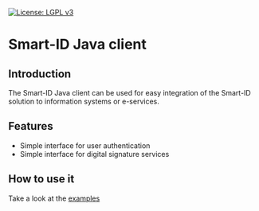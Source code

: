 [![License: LGPL v3](https://img.shields.io/badge/License-LGPL%20v3-blue.svg)](http://www.gnu.org/licenses/lgpl-3.0)

# Smart-ID Java client

## Introduction

The Smart-ID Java client can be used for easy integration of the Smart-ID solution to information systems or e-services.

## Features

* Simple interface for user authentication
* Simple interface for digital signature services

## How to use it

Take a look at the [examples](https://github.com/SK-EID/smart-id-java-client/wiki/Examples-of-using-it)